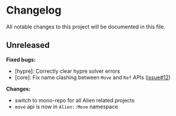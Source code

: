 # Changelog

All notable changes to this project will be documented in this file.

## Unreleased

**Fixed bugs:**
- [hypre]: Correctly clear hypre solver errors
- [core]: Fix name clashing between `Move` and `Ref` APIs ([issue#12](https://github.com/arcaneframework/alien/issues/12))

**Changes:**
- switch to mono-repo for all Alien related projects
- `move` api is now in `Alien::Move` namespace